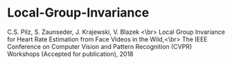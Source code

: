 # Local-Group-Invariance
C.S. Pilz, S. Zaunseder, J. Krajewski, V. Blazek <\br>
Local Group Invariance for Heart Rate Estimation from Face Videos in the Wild,<\br>
The IEEE Conference on Computer Vision and Pattern Recognition (CVPR) Workshops (Accepted for publication), 2018 
